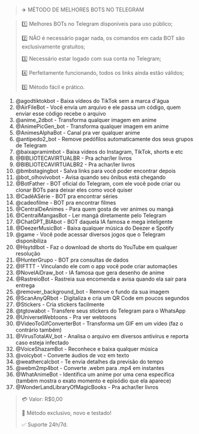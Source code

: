 > ✈️ MÉTODO DE MELHORES BOTS NO TELEGRAM

> 1️⃣ Melhores BOTs no Telegram disponíveis para uso público;
>
> 2️⃣ NÃO é necessário pagar nada, os comandos em cada BOT são exclusivamente gratuitos;
>
> 3️⃣ Necessário estar logado com sua conta no Telegram;
>
> 4️⃣ Perfeitamente funcionando, todos os links ainda estão válidos;
>
> 5️⃣ Método fácil e prático.

1.	@agodtiktokbot - Baixa vídeos do TikTok sem a marca d'água
2.	@AirFileBot - Você envia um arquivo e ele passa um código, quem enviar esse código recebe o arquivo
3.	@anime_2dbot - Transforma qualquer imagem em anime
4.	@AnimePicGen_bot - Transforma qualquer imagem em anime
5.	@AnimesAlphaBot - Canal pra ver qualquer anime
6.	@antipedo2_bot - Remove pedófilos automaticamente dos seus grupos de Telegram
7.	@baixapramimbot - Baixa vídeos do Instagram, TikTok, shorts e etc
8.	@BIBLIOTECAVIRTUALBR - Pra achar/ler livros
9.	@BIBLIOTECAVIRTUALBR2 - Pra achar/ler livros
10.	@bmbstagingbot - Salva links para você poder encontrar depois
11.	@bot_olhovivobot - Avisa quando seu ônibus está chegando
12.	@BotFather - BOT oficial do Telegram, com ele você pode criar ou clonar BOTs para deixar eles como você quiser
13.	@CadêASérie - BOT pra encontrar séries
14.	@cadeofilme - BOT pra encontrar filmes
15.	@CentralDeAnimes - Para quem gosta de ver animes ou mangá
16.	@CentralMangasBot - Ler mangá diretamente pelo Telegram
17.	@ChatGPT_BIAbot - BOT daquela IA famosa e mega inteligente
18.	@DeezerMusicBot - Baixa qualquer música do Deezer e Spotify
19.	@game - Você pode acessar diversos jogos que o Telegram disponibiliza
20.	@Hsytdlbot - Faz o download de shorts do YouTube em qualquer resolução
21.	@HunterGrupo - BOT pra consultas de dados
22.	@IFTTT - Vinculando ele com o app você pode criar automações
23.	@NovelAiDraw_bot - IA famosa que gera desenho de anime
24.	@RastreioBot - Rastreia sua encomenda e avisa quando ela sair para entrega
25.	@remover_background_bot - Remove o fundo da sua imagem
26.	@ScanAnyQRbot - Digitaliza e cria um QR Code em poucos segundos
27.	@Stickers - Cria stickers facilmente
28.	@tgtowabot - Transfere seus stickers do Telegram para o WhatsApp
29.	@UniverseWebtoons - Pra ver webtoons
30.	@VideoToGifConverterBot - Transforma um GIF em um vídeo (faz o contrário também)
31.	@VirusTotalAV_bot - Analisa o arquivo em diversos antivírus e reporta caso esteja infectado
32.	@VoiceShazamBot - Reconhece e baixa qualquer música
33.	@voicybot - Converte áudios de voz em texto
34.	@weathercalcbot - Te envia detalhes da previsão do tempo
35.	@webm2mp4bot - Converte .webm para .mp4 em instantes
36.	@WhatAnimeBot - Identifica um anime por uma cena específica (também mostra o exato momento e episódio que ela aparece)
37.	@WonderLandLibraryOfMagicBooks - Pra achar/ler livros

> 💳 Valor: R$0,00
>
> 🌟 Método exclusivo, novo e testado!
>
> ✅ Suporte 24h/7d.
